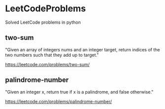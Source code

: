 # LeetCodeProblems
Solved LeetCode problems in python

## two-sum

"Given an array of integers nums and an integer target, return indices of the two numbers such that they add up to target."

https://leetcode.com/problems/two-sum/

## palindrome-number

"Given an integer x, return true if x is a palindrome, and false otherwise."

https://leetcode.com/problems/palindrome-number/

    


